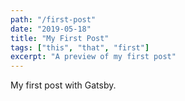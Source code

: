 ```yaml
---
path: "/first-post"
date: "2019-05-18"
title: "My First Post"
tags: ["this", "that", "first"]
excerpt: "A preview of my first post"
---
```


My first post with Gatsby.
